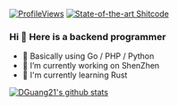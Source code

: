 [![ProfileViews](https://komarev.com/ghpvc/?username=DGuang21&&style=flat-square)](https://komarev.com/ghpvc/?username=DGuang21&&style=flat-square)
[![State-of-the-art Shitcode](https://img.shields.io/static/v1?label=State-of-the-art&message=Shitcode&color=7B5804)](https://github.com/trekhleb/state-of-the-art-shitcode)

### Hi 👋 Here is a backend programmer

- 🤔 Basically using Go / PHP / Python
- 🔭 I’m currently working on ShenZhen
- 🌱 I'm currently learning Rust

[![DGuang21's github stats](https://github-readme-stats.vercel.app/api?username=DGuang21&show_icons=true)](https://github.com/anuraghazra/github-readme-stats)
